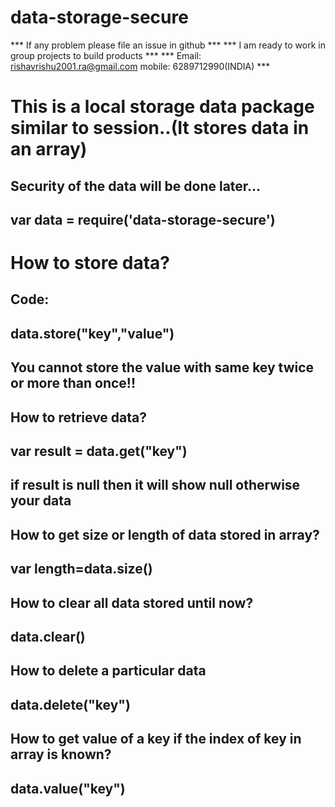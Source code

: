 # data-storage-secure
*** If any problem please file an issue in github ***
*** I am ready to work in group projects to build products ***
*** Email: rishavrishu2001.ra@gmail.com mobile: 6289712990(INDIA) ***



# This is a local storage data package similar to session..(It stores data in an array)
## Security of the data will be done later...
## var data = require('data-storage-secure')
# How to store data?
## Code:
## data.store("key","value")
## You cannot store the value with same key twice or more than once!!
##
## How to retrieve data?
## var result = data.get("key")
## if result is null then it will show null otherwise your data
## 
## How to get size or length of data stored in array?
## var length=data.size()
##
## How to clear all data stored until now?
## data.clear()
##
## How to delete a particular data
## data.delete("key")
##
## How to get value of a key if the index of key in array is known?
## data.value("key")
